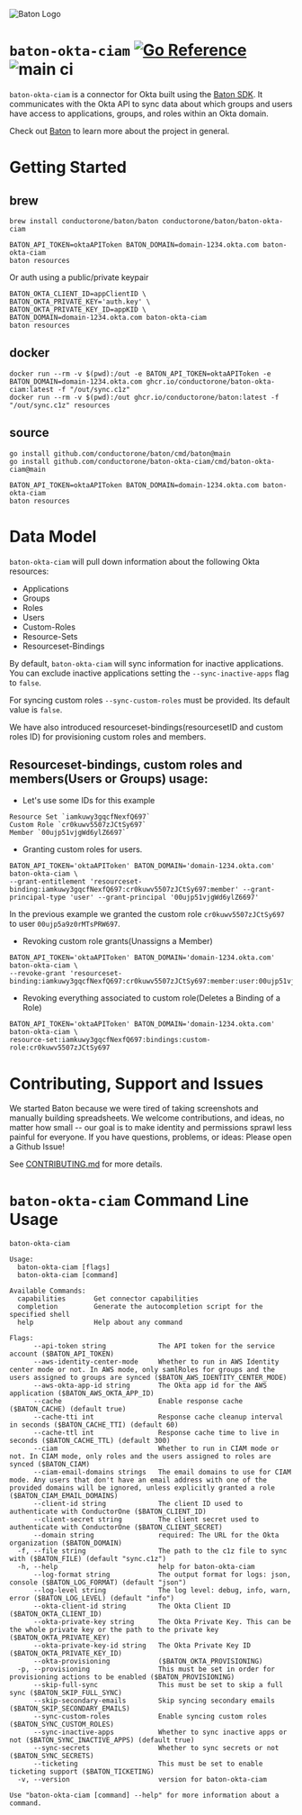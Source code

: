 ![Baton Logo](./docs/images/baton-logo.png)

# `baton-okta-ciam` [![Go Reference](https://pkg.go.dev/badge/github.com/conductorone/baton-okta-ciam.svg)](https://pkg.go.dev/github.com/conductorone/baton-okta-ciam) ![main ci](https://github.com/conductorone/baton-okta-ciam/actions/workflows/main.yaml/badge.svg)

`baton-okta-ciam` is a connector for Okta built using the [Baton SDK](https://github.com/conductorone/baton-sdk). It communicates with the Okta API to sync data about which groups and users have access to applications, groups, and roles within an Okta domain.

Check out [Baton](https://github.com/conductorone/baton) to learn more about the project in general.

# Getting Started

## brew

```
brew install conductorone/baton/baton conductorone/baton/baton-okta-ciam

BATON_API_TOKEN=oktaAPIToken BATON_DOMAIN=domain-1234.okta.com baton-okta-ciam
baton resources
```

Or auth using a public/private keypair

```
BATON_OKTA_CLIENT_ID=appClientID \
BATON_OKTA_PRIVATE_KEY='auth.key' \
BATON_OKTA_PRIVATE_KEY_ID=appKID \
BATON_DOMAIN=domain-1234.okta.com baton-okta-ciam
baton resources
```

## docker

```
docker run --rm -v $(pwd):/out -e BATON_API_TOKEN=oktaAPIToken -e BATON_DOMAIN=domain-1234.okta.com ghcr.io/conductorone/baton-okta-ciam:latest -f "/out/sync.c1z"
docker run --rm -v $(pwd):/out ghcr.io/conductorone/baton:latest -f "/out/sync.c1z" resources
```

## source

```
go install github.com/conductorone/baton/cmd/baton@main
go install github.com/conductorone/baton-okta-ciam/cmd/baton-okta-ciam@main

BATON_API_TOKEN=oktaAPIToken BATON_DOMAIN=domain-1234.okta.com baton-okta-ciam
baton resources
```

# Data Model

`baton-okta-ciam` will pull down information about the following Okta resources:

- Applications
- Groups
- Roles
- Users
- Custom-Roles
- Resource-Sets
- Resourceset-Bindings

By default, `baton-okta-ciam` will sync information for inactive applications. You can exclude inactive applications setting the `--sync-inactive-apps` flag to `false`.

For syncing custom roles `--sync-custom-roles` must be provided. Its default value is `false`.

We have also introduced resourceset-bindings(resourcesetID and custom roles ID) for provisioning custom roles and members.

## Resourceset-bindings, custom roles and members(Users or Groups) usage:

- Let's use some IDs for this example
```
Resource Set `iamkuwy3gqcfNexfQ697`
Custom Role `cr0kuwv5507zJCtSy697`
Member `00ujp51vjgWd6ylZ6697`
```

- Granting custom roles for users.
```
BATON_API_TOKEN='oktaAPIToken' BATON_DOMAIN='domain-1234.okta.com' baton-okta-ciam \
--grant-entitlement 'resourceset-binding:iamkuwy3gqcfNexfQ697:cr0kuwv5507zJCtSy697:member' --grant-principal-type 'user' --grant-principal '00ujp51vjgWd6ylZ6697'
```

In the previous example we granted the custom role `cr0kuwv5507zJCtSy697` to user `00ujp5a9z0rMTsPRW697`.

- Revoking custom role grants(Unassigns a Member)
```
BATON_API_TOKEN='oktaAPIToken' BATON_DOMAIN='domain-1234.okta.com' baton-okta-ciam \
--revoke-grant 'resourceset-binding:iamkuwy3gqcfNexfQ697:cr0kuwv5507zJCtSy697:member:user:00ujp51vjgWd6ylZ6697' 
```

- Revoking everything associated to custom role(Deletes a Binding of a Role)
```
BATON_API_TOKEN='oktaAPIToken' BATON_DOMAIN='domain-1234.okta.com' baton-okta-ciam \
resource-set:iamkuwy3gqcfNexfQ697:bindings:custom-role:cr0kuwv5507zJCtSy697 
```

# Contributing, Support and Issues

We started Baton because we were tired of taking screenshots and manually building spreadsheets. We welcome contributions, and ideas, no matter how small -- our goal is to make identity and permissions sprawl less painful for everyone. If you have questions, problems, or ideas: Please open a Github Issue!

See [CONTRIBUTING.md](https://github.com/ConductorOne/baton/blob/main/CONTRIBUTING.md) for more details.

# `baton-okta-ciam` Command Line Usage

```
baton-okta-ciam

Usage:
  baton-okta-ciam [flags]
  baton-okta-ciam [command]

Available Commands:
  capabilities       Get connector capabilities
  completion         Generate the autocompletion script for the specified shell
  help               Help about any command

Flags:
      --api-token string             The API token for the service account ($BATON_API_TOKEN)
      --aws-identity-center-mode     Whether to run in AWS Identity center mode or not. In AWS mode, only samlRoles for groups and the users assigned to groups are synced ($BATON_AWS_IDENTITY_CENTER_MODE)
      --aws-okta-app-id string       The Okta app id for the AWS application ($BATON_AWS_OKTA_APP_ID)
      --cache                        Enable response cache ($BATON_CACHE) (default true)
      --cache-tti int                Response cache cleanup interval in seconds ($BATON_CACHE_TTI) (default 60)
      --cache-ttl int                Response cache time to live in seconds ($BATON_CACHE_TTL) (default 300)
      --ciam                         Whether to run in CIAM mode or not. In CIAM mode, only roles and the users assigned to roles are synced ($BATON_CIAM)
      --ciam-email-domains strings   The email domains to use for CIAM mode. Any users that don't have an email address with one of the provided domains will be ignored, unless explicitly granted a role ($BATON_CIAM_EMAIL_DOMAINS)
      --client-id string             The client ID used to authenticate with ConductorOne ($BATON_CLIENT_ID)
      --client-secret string         The client secret used to authenticate with ConductorOne ($BATON_CLIENT_SECRET)
      --domain string                required: The URL for the Okta organization ($BATON_DOMAIN)
  -f, --file string                  The path to the c1z file to sync with ($BATON_FILE) (default "sync.c1z")
  -h, --help                         help for baton-okta-ciam
      --log-format string            The output format for logs: json, console ($BATON_LOG_FORMAT) (default "json")
      --log-level string             The log level: debug, info, warn, error ($BATON_LOG_LEVEL) (default "info")
      --okta-client-id string        The Okta Client ID ($BATON_OKTA_CLIENT_ID)
      --okta-private-key string      The Okta Private Key. This can be the whole private key or the path to the private key ($BATON_OKTA_PRIVATE_KEY)
      --okta-private-key-id string   The Okta Private Key ID ($BATON_OKTA_PRIVATE_KEY_ID)
      --okta-provisioning            ($BATON_OKTA_PROVISIONING)
  -p, --provisioning                 This must be set in order for provisioning actions to be enabled ($BATON_PROVISIONING)
      --skip-full-sync               This must be set to skip a full sync ($BATON_SKIP_FULL_SYNC)
      --skip-secondary-emails        Skip syncing secondary emails ($BATON_SKIP_SECONDARY_EMAILS)
      --sync-custom-roles            Enable syncing custom roles ($BATON_SYNC_CUSTOM_ROLES)
      --sync-inactive-apps           Whether to sync inactive apps or not ($BATON_SYNC_INACTIVE_APPS) (default true)
      --sync-secrets                 Whether to sync secrets or not ($BATON_SYNC_SECRETS)
      --ticketing                    This must be set to enable ticketing support ($BATON_TICKETING)
  -v, --version                      version for baton-okta-ciam

Use "baton-okta-ciam [command] --help" for more information about a command.
```
